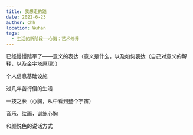 ```yaml
---
title: 我想走的路
date: 2022-6-23
author: chh
location: Wuhan
tags:
  - 生活的新阶段——心胸：艺术修养
---
```


已经慢慢踏平了——意义的表达（意义是什么，以及如何表达（自己对意义的解释，以及金字塔原理））

个人信息基础设施

过几年苦行僧的生活

一技之长（心胸，从中看到整个宇宙）

音乐、绘画，训练心胸

和颜悦色的说话方式
